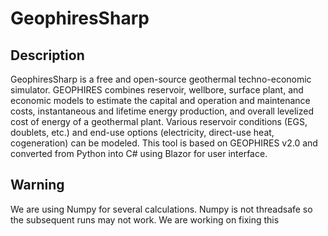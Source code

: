 # GeophiresSharp
## Description
GeophiresSharp is a free and open-source geothermal techno-economic simulator. GEOPHIRES combines reservoir, wellbore, surface plant, and economic models to estimate the capital and operation and maintenance costs, instantaneous and lifetime energy production, and overall levelized cost of energy of a geothermal plant. Various reservoir conditions (EGS, doublets, etc.) and end-use options (electricity, direct-use heat, cogeneration) can be modeled. This tool is based on GEOPHIRES v2.0 and converted from Python into C# using Blazor for user interface.
## Warning
We are using Numpy for several calculations. Numpy is not threadsafe so the subsequent runs may not work. We are working on fixing this
